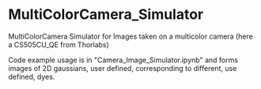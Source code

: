 # MultiColorCamera_Simulator
MultiColorCamera Simulator for Images taken on a multicolor camera (here a CS505CU_QE from Thorlabs)

Code example usage is in "Camera_Image_Simulator.ipynb" and forms images of 2D gaussians, user defined, corresponding to different, use defined, dyes.
